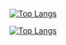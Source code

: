 [![Top Langs](https://github-readme-stats.vercel.app/api/top-langs/?username=znxuz&layout=compact&theme=transparent&langs_count=6&hide=assembly)](https://www.youtube.com/watch?v=dQw4w9WgXcQ)

[![Top Langs](https://github-readme-stats.vercel.app/api/wakatime?username=zijian&layout=compact&langs_count=6&theme=transparent)](https://wakatime.com/@zijian)
